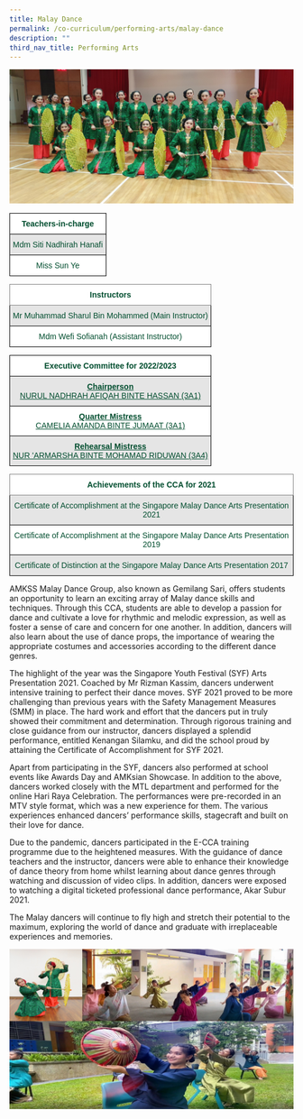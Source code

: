 ```yaml
---
title: Malay Dance
permalink: /co-curriculum/performing-arts/malay-dance
description: ""
third_nav_title: Performing Arts
---
```

![](/images/20210330_103537.jpg)

<style type="text/css">
.tg  {border-collapse:collapse;border-spacing:0;}
.tg td{border-color:black;border-style:solid;border-width:1px;font-family:Arial, sans-serif;font-size:14px;
  overflow:hidden;padding:10px 5px;word-break:normal;}
.tg th{border-color:black;border-style:solid;border-width:1px;font-family:Arial, sans-serif;font-size:14px;
  font-weight:normal;overflow:hidden;padding:10px 5px;word-break:normal;}
.tg .tg-avji{background-color:#FFF;color:#004D2E;font-weight:bold;text-align:center;vertical-align:top}
.tg .tg-bapb{background-color:#E5E5E5;color:#004D2E;text-align:center;vertical-align:middle}
.tg .tg-wpup{background-color:#FFF;color:#004D2E;text-align:center;vertical-align:middle}
</style>
<table class="tg">
<thead>
  <tr>
    <th class="tg-avji">Teachers-in-charge<br></th>
  </tr>
</thead>
<tbody>
  <tr>
    <td class="tg-bapb">Mdm Siti Nadhirah Hanafi<br></td>
  </tr>
  <tr>
    <td class="tg-wpup">Miss Sun Ye</td>
  </tr>
</tbody>
</table>

<style type="text/css">
.tg  {border-collapse:collapse;border-spacing:0;}
.tg td{border-color:black;border-style:solid;border-width:1px;font-family:Arial, sans-serif;font-size:14px;
  overflow:hidden;padding:10px 5px;word-break:normal;}
.tg th{border-color:black;border-style:solid;border-width:1px;font-family:Arial, sans-serif;font-size:14px;
  font-weight:normal;overflow:hidden;padding:10px 5px;word-break:normal;}
.tg .tg-mwif{background-color:#FFF;border-color:inherit;color:#004D2E;font-weight:bold;text-align:center;vertical-align:top}
.tg .tg-bapb{background-color:#E5E5E5;color:#004D2E;text-align:center;vertical-align:middle}
.tg .tg-wpup{background-color:#FFF;color:#004D2E;text-align:center;vertical-align:middle}
</style>
<table class="tg">
<thead>
  <tr>
    <th class="tg-mwif">Instructors<br></th>
  </tr>
</thead>
<tbody>
  <tr>
    <td class="tg-bapb">Mr Muhammad Sharul Bin Mohammed (Main Instructor)<br></td>
  </tr>
  <tr>
    <td class="tg-wpup">Mdm Wefi Sofianah (Assistant Instructor)</td>
  </tr>
</tbody>
</table>

<style type="text/css">
.tg  {border-collapse:collapse;border-spacing:0;}
.tg td{border-color:black;border-style:solid;border-width:1px;font-family:Arial, sans-serif;font-size:14px;
  overflow:hidden;padding:10px 5px;word-break:normal;}
.tg th{border-color:black;border-style:solid;border-width:1px;font-family:Arial, sans-serif;font-size:14px;
  font-weight:normal;overflow:hidden;padding:10px 5px;word-break:normal;}
.tg .tg-avji{background-color:#FFF;color:#004D2E;font-weight:bold;text-align:center;vertical-align:top}
.tg .tg-ywyw{background-color:#E5E5E5;color:#004D2E;font-weight:bold;text-align:center;text-decoration:underline;vertical-align:top}
.tg .tg-frvs{background-color:#FFF;color:#004D2E;font-weight:bold;text-align:center;text-decoration:underline;vertical-align:top}
</style>
<table class="tg">
<thead>
  <tr>
    <th class="tg-avji">Executive Committee for 2022/2023<br></th>
  </tr>
</thead>
<tbody>
  <tr>
    <td class="tg-ywyw">Chairperson<br><span style="font-weight:400;color:#004D2E">NURUL NADHRAH AFIQAH BINTE HASSAN (3A1)</span></td>
  </tr>
  <tr>
    <td class="tg-frvs">Quarter Mistress<br><span style="font-weight:400;color:#004D2E">CAMELIA AMANDA BINTE JUMAAT (3A1)</span></td>
  </tr>
  <tr>
    <td class="tg-ywyw">Rehearsal Mistress<br><span style="font-weight:400;color:#004D2E">NUR 'ARMARSHA BINTE MOHAMAD RIDUWAN (3A4)</span></td>
  </tr>
</tbody>
</table>

<style type="text/css">
.tg  {border-collapse:collapse;border-spacing:0;}
.tg td{border-color:black;border-style:solid;border-width:1px;font-family:Arial, sans-serif;font-size:14px;
  overflow:hidden;padding:10px 5px;word-break:normal;}
.tg th{border-color:black;border-style:solid;border-width:1px;font-family:Arial, sans-serif;font-size:14px;
  font-weight:normal;overflow:hidden;padding:10px 5px;word-break:normal;}
.tg .tg-mwif{background-color:#FFF;border-color:inherit;color:#004D2E;font-weight:bold;text-align:center;vertical-align:top}
.tg .tg-bapb{background-color:#E5E5E5;color:#004D2E;text-align:center;vertical-align:middle}
.tg .tg-wpup{background-color:#FFF;color:#004D2E;text-align:center;vertical-align:middle}
</style>
<table class="tg">
<thead>
  <tr>
    <th class="tg-mwif">Achievements of the CCA for 2021<br></th>
  </tr>
</thead>
<tbody>
  <tr>
    <td class="tg-bapb">Certificate of Accomplishment at the Singapore Malay Dance Arts Presentation 2021<br></td>
  </tr>
  <tr>
    <td class="tg-wpup">Certificate of Accomplishment at the Singapore Malay Dance Arts Presentation 2019<br></td>
  </tr>
  <tr>
    <td class="tg-bapb">Certificate of Distinction at the Singapore Malay Dance Arts Presentation 2017</td>
  </tr>
</tbody>
</table>

AMKSS Malay Dance Group, also known as Gemilang Sari, offers students an opportunity to learn an exciting array of Malay dance skills and techniques. Through this CCA, students are able to develop a passion for dance and cultivate a love for rhythmic and melodic expression, as well as foster a sense of care and concern for one another. In addition, dancers will also learn about the use of dance props, the importance of wearing the appropriate costumes and accessories according to the different dance genres.

  

The highlight of the year was the Singapore Youth Festival (SYF) Arts Presentation 2021. Coached by Mr Rizman Kassim, dancers underwent intensive training to perfect their dance moves. SYF 2021 proved to be more challenging than previous years with the Safety Management Measures (SMM) in place. The hard work and effort that the dancers put in truly showed their commitment and determination. Through rigorous training and close guidance from our instructor, dancers displayed a splendid performance, entitled Kenangan Silamku, and did the school proud by attaining the Certificate of Accomplishment for SYF 2021.

  

Apart from participating in the SYF, dancers also performed at school events like Awards Day and AMKsian Showcase. In addition to the above, dancers worked closely with the MTL department and performed for the online Hari Raya Celebration. The performances were pre-recorded in an MTV style format, which was a new experience for them. The various experiences enhanced dancers’ performance skills, stagecraft and built on their love for dance.

  

Due to the pandemic, dancers participated in the E-CCA training programme due to the heightened measures. With the guidance of dance teachers and the instructor, dancers were able to enhance their knowledge of dance theory from home whilst learning about dance genres through watching and discussion of video clips. In addition, dancers were exposed to watching a digital ticketed professional dance performance, Akar Subur 2021.

  

The Malay dancers will continue to fly high and stretch their potential to the maximum, exploring the world of dance and graduate with irreplaceable experiences and memories.

![](/images/Malay%20Dance%202021.png)